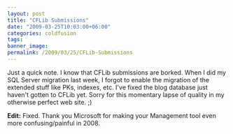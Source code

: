 ```yaml
---
layout: post
title: "CFLib Submissions"
date: "2009-03-25T10:03:00+06:00"
categories: coldfusion 
tags: 
banner_image: 
permalink: /2009/03/25/CFLib-Submissions
---
```


Just a quick note. I know that CFLib submissions are borked. When I did my SQL Server migration last week, I forgot to enable the migration of the extended stuff like PKs, indexes, etc. I've fixed the blog database just haven't gotten to CFLib yet. Sorry for this momentary lapse of quality in my otherwise perfect web site. ;)

<b>Edit:</b> Fixed. Thank you Microsoft for making your Management tool even more confusing/painful in 2008.